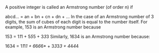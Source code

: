 A positive integer is called an Armstrong number (of order n) if

abcd... = an + bn + cn + dn + ...
In the case of an Armstrong number of 3 digits, the sum of cubes of each digit is equal to the number itself. For example, 153 is an Armstrong number because

153 = 1*1*1 + 5*5*5 + 3*3*3
Similarly, 1634 is an Armstrong number because:

1634 = 1*1*1*1 + 6*6*6*6* + 3*3*3*3 + 4*4*4*4
